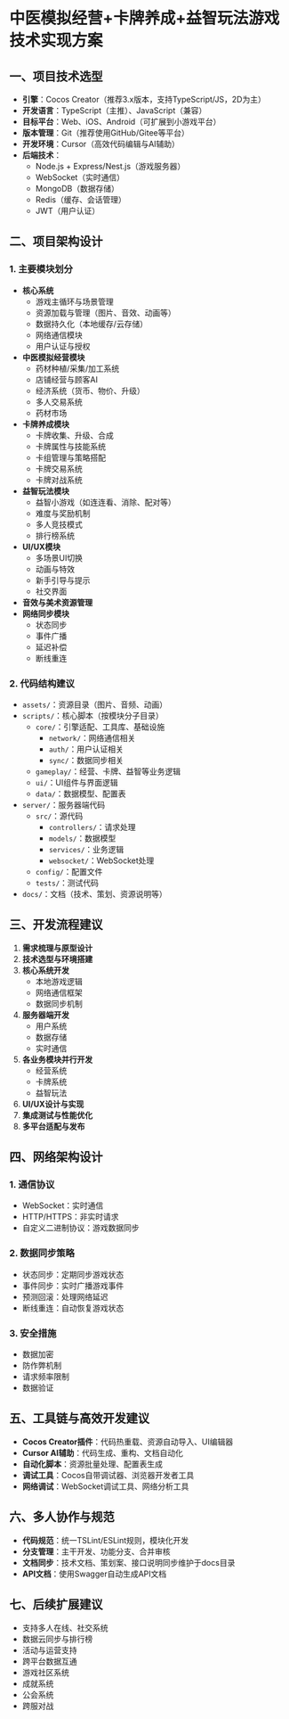 # 中医模拟经营+卡牌养成+益智玩法游戏 技术实现方案

## 一、项目技术选型
- **引擎**：Cocos Creator（推荐3.x版本，支持TypeScript/JS，2D为主）
- **开发语言**：TypeScript（主推）、JavaScript（兼容）
- **目标平台**：Web、iOS、Android（可扩展到小游戏平台）
- **版本管理**：Git（推荐使用GitHub/Gitee等平台）
- **开发环境**：Cursor（高效代码编辑与AI辅助）
- **后端技术**：
  - Node.js + Express/Nest.js（游戏服务器）
  - WebSocket（实时通信）
  - MongoDB（数据存储）
  - Redis（缓存、会话管理）
  - JWT（用户认证）

## 二、项目架构设计
### 1. 主要模块划分
- **核心系统**
  - 游戏主循环与场景管理
  - 资源加载与管理（图片、音效、动画等）
  - 数据持久化（本地缓存/云存储）
  - 网络通信模块
  - 用户认证与授权
- **中医模拟经营模块**
  - 药材种植/采集/加工系统
  - 店铺经营与顾客AI
  - 经济系统（货币、物价、升级）
  - 多人交易系统
  - 药材市场
- **卡牌养成模块**
  - 卡牌收集、升级、合成
  - 卡牌属性与技能系统
  - 卡组管理与策略搭配
  - 卡牌交易系统
  - 卡牌对战系统
- **益智玩法模块**
  - 益智小游戏（如连连看、消除、配对等）
  - 难度与奖励机制
  - 多人竞技模式
  - 排行榜系统
- **UI/UX模块**
  - 多场景UI切换
  - 动画与特效
  - 新手引导与提示
  - 社交界面
- **音效与美术资源管理**
- **网络同步模块**
  - 状态同步
  - 事件广播
  - 延迟补偿
  - 断线重连

### 2. 代码结构建议
- `assets/`：资源目录（图片、音频、动画）
- `scripts/`：核心脚本（按模块分子目录）
  - `core/`：引擎适配、工具库、基础设施
    - `network/`：网络通信相关
    - `auth/`：用户认证相关
    - `sync/`：数据同步相关
  - `gameplay/`：经营、卡牌、益智等业务逻辑
  - `ui/`：UI组件与界面逻辑
  - `data/`：数据模型、配置表
- `server/`：服务器端代码
  - `src/`：源代码
    - `controllers/`：请求处理
    - `models/`：数据模型
    - `services/`：业务逻辑
    - `websocket/`：WebSocket处理
  - `config/`：配置文件
  - `tests/`：测试代码
- `docs/`：文档（技术、策划、资源说明等）

## 三、开发流程建议
1. **需求梳理与原型设计**
2. **技术选型与环境搭建**
3. **核心系统开发**
   - 本地游戏逻辑
   - 网络通信框架
   - 数据同步机制
4. **服务器端开发**
   - 用户系统
   - 数据存储
   - 实时通信
5. **各业务模块并行开发**
   - 经营系统
   - 卡牌系统
   - 益智玩法
6. **UI/UX设计与实现**
7. **集成测试与性能优化**
8. **多平台适配与发布**

## 四、网络架构设计
### 1. 通信协议
- WebSocket：实时通信
- HTTP/HTTPS：非实时请求
- 自定义二进制协议：游戏数据同步

### 2. 数据同步策略
- 状态同步：定期同步游戏状态
- 事件同步：实时广播游戏事件
- 预测回滚：处理网络延迟
- 断线重连：自动恢复游戏状态

### 3. 安全措施
- 数据加密
- 防作弊机制
- 请求频率限制
- 数据验证

## 五、工具链与高效开发建议
- **Cocos Creator插件**：代码热重载、资源自动导入、UI编辑器
- **Cursor AI辅助**：代码生成、重构、文档自动化
- **自动化脚本**：资源批量处理、配置表生成
- **调试工具**：Cocos自带调试器、浏览器开发者工具
- **网络调试**：WebSocket调试工具、网络分析工具

## 六、多人协作与规范
- **代码规范**：统一TSLint/ESLint规则，模块化开发
- **分支管理**：主干开发、功能分支、合并审核
- **文档同步**：技术文档、策划案、接口说明同步维护于docs目录
- **API文档**：使用Swagger自动生成API文档

## 七、后续扩展建议
- 支持多人在线、社交系统
- 数据云同步与排行榜
- 活动与运营支持
- 跨平台数据互通
- 游戏社区系统
- 成就系统
- 公会系统
- 跨服对战